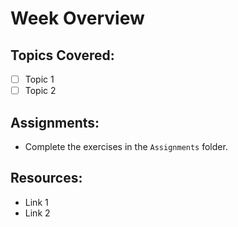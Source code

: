 # Week Overview
## Topics Covered:
- [ ] Topic 1
- [ ] Topic 2

## Assignments:
- Complete the exercises in the `Assignments` folder.

## Resources:
- Link 1
- Link 2

